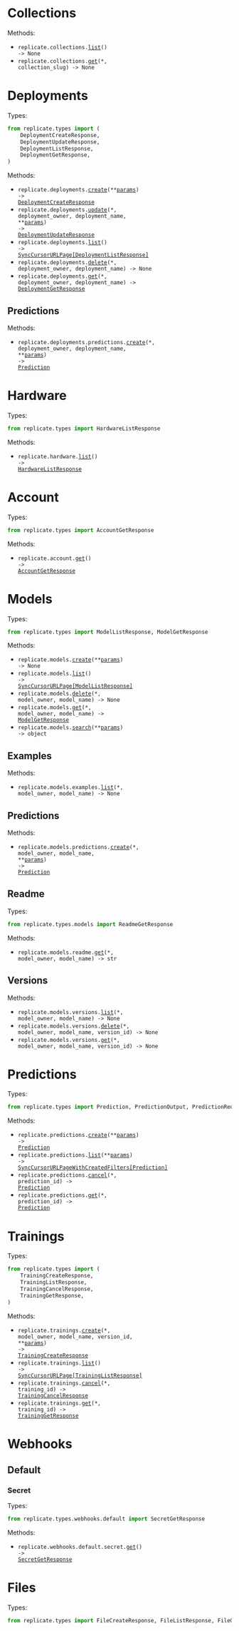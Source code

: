 # Collections

Methods:

- <code title="get /collections">replicate.collections.<a href="./src/replicate/resources/collections.py">list</a>() -> None</code>
- <code title="get /collections/{collection_slug}">replicate.collections.<a href="./src/replicate/resources/collections.py">get</a>(\*, collection_slug) -> None</code>

# Deployments

Types:

```python
from replicate.types import (
    DeploymentCreateResponse,
    DeploymentUpdateResponse,
    DeploymentListResponse,
    DeploymentGetResponse,
)
```

Methods:

- <code title="post /deployments">replicate.deployments.<a href="./src/replicate/resources/deployments/deployments.py">create</a>(\*\*<a href="src/replicate/types/deployment_create_params.py">params</a>) -> <a href="./src/replicate/types/deployment_create_response.py">DeploymentCreateResponse</a></code>
- <code title="patch /deployments/{deployment_owner}/{deployment_name}">replicate.deployments.<a href="./src/replicate/resources/deployments/deployments.py">update</a>(\*, deployment_owner, deployment_name, \*\*<a href="src/replicate/types/deployment_update_params.py">params</a>) -> <a href="./src/replicate/types/deployment_update_response.py">DeploymentUpdateResponse</a></code>
- <code title="get /deployments">replicate.deployments.<a href="./src/replicate/resources/deployments/deployments.py">list</a>() -> <a href="./src/replicate/types/deployment_list_response.py">SyncCursorURLPage[DeploymentListResponse]</a></code>
- <code title="delete /deployments/{deployment_owner}/{deployment_name}">replicate.deployments.<a href="./src/replicate/resources/deployments/deployments.py">delete</a>(\*, deployment_owner, deployment_name) -> None</code>
- <code title="get /deployments/{deployment_owner}/{deployment_name}">replicate.deployments.<a href="./src/replicate/resources/deployments/deployments.py">get</a>(\*, deployment_owner, deployment_name) -> <a href="./src/replicate/types/deployment_get_response.py">DeploymentGetResponse</a></code>

## Predictions

Methods:

- <code title="post /deployments/{deployment_owner}/{deployment_name}/predictions">replicate.deployments.predictions.<a href="./src/replicate/resources/deployments/predictions.py">create</a>(\*, deployment_owner, deployment_name, \*\*<a href="src/replicate/types/deployments/prediction_create_params.py">params</a>) -> <a href="./src/replicate/types/prediction.py">Prediction</a></code>

# Hardware

Types:

```python
from replicate.types import HardwareListResponse
```

Methods:

- <code title="get /hardware">replicate.hardware.<a href="./src/replicate/resources/hardware.py">list</a>() -> <a href="./src/replicate/types/hardware_list_response.py">HardwareListResponse</a></code>

# Account

Types:

```python
from replicate.types import AccountGetResponse
```

Methods:

- <code title="get /account">replicate.account.<a href="./src/replicate/resources/account.py">get</a>() -> <a href="./src/replicate/types/account_get_response.py">AccountGetResponse</a></code>

# Models

Types:

```python
from replicate.types import ModelListResponse, ModelGetResponse
```

Methods:

- <code title="post /models">replicate.models.<a href="./src/replicate/resources/models/models.py">create</a>(\*\*<a href="src/replicate/types/model_create_params.py">params</a>) -> None</code>
- <code title="get /models">replicate.models.<a href="./src/replicate/resources/models/models.py">list</a>() -> <a href="./src/replicate/types/model_list_response.py">SyncCursorURLPage[ModelListResponse]</a></code>
- <code title="delete /models/{model_owner}/{model_name}">replicate.models.<a href="./src/replicate/resources/models/models.py">delete</a>(\*, model_owner, model_name) -> None</code>
- <code title="get /models/{model_owner}/{model_name}">replicate.models.<a href="./src/replicate/resources/models/models.py">get</a>(\*, model_owner, model_name) -> <a href="./src/replicate/types/model_get_response.py">ModelGetResponse</a></code>
- <code title="query /models">replicate.models.<a href="./src/replicate/resources/models/models.py">search</a>(\*\*<a href="src/replicate/types/model_search_params.py">params</a>) -> object</code>

## Examples

Methods:

- <code title="get /models/{model_owner}/{model_name}/examples">replicate.models.examples.<a href="./src/replicate/resources/models/examples.py">list</a>(\*, model_owner, model_name) -> None</code>

## Predictions

Methods:

- <code title="post /models/{model_owner}/{model_name}/predictions">replicate.models.predictions.<a href="./src/replicate/resources/models/predictions.py">create</a>(\*, model_owner, model_name, \*\*<a href="src/replicate/types/models/prediction_create_params.py">params</a>) -> <a href="./src/replicate/types/prediction.py">Prediction</a></code>

## Readme

Types:

```python
from replicate.types.models import ReadmeGetResponse
```

Methods:

- <code title="get /models/{model_owner}/{model_name}/readme">replicate.models.readme.<a href="./src/replicate/resources/models/readme.py">get</a>(\*, model_owner, model_name) -> str</code>

## Versions

Methods:

- <code title="get /models/{model_owner}/{model_name}/versions">replicate.models.versions.<a href="./src/replicate/resources/models/versions.py">list</a>(\*, model_owner, model_name) -> None</code>
- <code title="delete /models/{model_owner}/{model_name}/versions/{version_id}">replicate.models.versions.<a href="./src/replicate/resources/models/versions.py">delete</a>(\*, model_owner, model_name, version_id) -> None</code>
- <code title="get /models/{model_owner}/{model_name}/versions/{version_id}">replicate.models.versions.<a href="./src/replicate/resources/models/versions.py">get</a>(\*, model_owner, model_name, version_id) -> None</code>

# Predictions

Types:

```python
from replicate.types import Prediction, PredictionOutput, PredictionRequest
```

Methods:

- <code title="post /predictions">replicate.predictions.<a href="./src/replicate/resources/predictions.py">create</a>(\*\*<a href="src/replicate/types/prediction_create_params.py">params</a>) -> <a href="./src/replicate/types/prediction.py">Prediction</a></code>
- <code title="get /predictions">replicate.predictions.<a href="./src/replicate/resources/predictions.py">list</a>(\*\*<a href="src/replicate/types/prediction_list_params.py">params</a>) -> <a href="./src/replicate/types/prediction.py">SyncCursorURLPageWithCreatedFilters[Prediction]</a></code>
- <code title="post /predictions/{prediction_id}/cancel">replicate.predictions.<a href="./src/replicate/resources/predictions.py">cancel</a>(\*, prediction_id) -> <a href="./src/replicate/types/prediction.py">Prediction</a></code>
- <code title="get /predictions/{prediction_id}">replicate.predictions.<a href="./src/replicate/resources/predictions.py">get</a>(\*, prediction_id) -> <a href="./src/replicate/types/prediction.py">Prediction</a></code>

# Trainings

Types:

```python
from replicate.types import (
    TrainingCreateResponse,
    TrainingListResponse,
    TrainingCancelResponse,
    TrainingGetResponse,
)
```

Methods:

- <code title="post /models/{model_owner}/{model_name}/versions/{version_id}/trainings">replicate.trainings.<a href="./src/replicate/resources/trainings.py">create</a>(\*, model_owner, model_name, version_id, \*\*<a href="src/replicate/types/training_create_params.py">params</a>) -> <a href="./src/replicate/types/training_create_response.py">TrainingCreateResponse</a></code>
- <code title="get /trainings">replicate.trainings.<a href="./src/replicate/resources/trainings.py">list</a>() -> <a href="./src/replicate/types/training_list_response.py">SyncCursorURLPage[TrainingListResponse]</a></code>
- <code title="post /trainings/{training_id}/cancel">replicate.trainings.<a href="./src/replicate/resources/trainings.py">cancel</a>(\*, training_id) -> <a href="./src/replicate/types/training_cancel_response.py">TrainingCancelResponse</a></code>
- <code title="get /trainings/{training_id}">replicate.trainings.<a href="./src/replicate/resources/trainings.py">get</a>(\*, training_id) -> <a href="./src/replicate/types/training_get_response.py">TrainingGetResponse</a></code>

# Webhooks

## Default

### Secret

Types:

```python
from replicate.types.webhooks.default import SecretGetResponse
```

Methods:

- <code title="get /webhooks/default/secret">replicate.webhooks.default.secret.<a href="./src/replicate/resources/webhooks/default/secret.py">get</a>() -> <a href="./src/replicate/types/webhooks/default/secret_get_response.py">SecretGetResponse</a></code>

# Files

Types:

```python
from replicate.types import FileCreateResponse, FileListResponse, FileGetResponse
```
